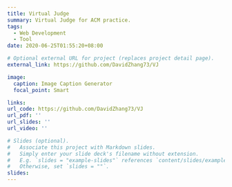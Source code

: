 ```yaml
---
title: Virtual Judge
summary: Virtual Judge for ACM practice.
tags:
  - Web Development
  - Tool
date: 2020-06-25T01:55:20+08:00

# Optional external URL for project (replaces project detail page).
external_link: https://github.com/DavidZhang73/VJ

image:
  caption: Image Caption Generator
  focal_point: Smart

links:
url_code: https://github.com/DavidZhang73/VJ
url_pdf: ''
url_slides: ''
url_video: ''

# Slides (optional).
#   Associate this project with Markdown slides.
#   Simply enter your slide deck's filename without extension.
#   E.g. `slides = "example-slides"` references `content/slides/example-slides.md`.
#   Otherwise, set `slides = ""`.
slides:
---
```

